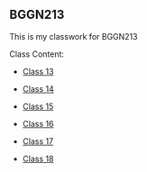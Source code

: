 
## BGGN213

This is my classwork for BGGN213





Class Content:
- [Class 13](https://github.com/paxelnat/bggn213/blob/master/Class13/class13.md)

- [Class 14](https://github.com/paxelnat/bggn213/blob/master/class14/class14.md)

- [Class 15](https://github.com/paxelnat/bggn213/blob/master/class15/class15.Rmd)

- [Class 16]()

- [Class 17]()

- [Class 18](https://github.com/paxelnat/bggn213/blob/master/class18/class18.Rmd)
